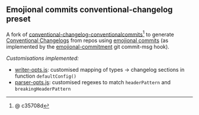 ## Emojional commits conventional-changelog preset

A fork of [conventional-changelog-conventionalcommits](https://github.com/conventional-changelog/conventional-changelog/tree/master/packages/conventional-changelog-conventionalcommits)[^1] to generate [Conventional Changelogs](https://github.com/conventional-changelog/conventional-changelog) from repos using [emojional commits](https://www.npmjs.com/package/emojional-commitment) (as implemented by the [emojional-commitment](https://www.npmjs.com/package/emojional-commitment) git commit-msg hook).

_Customisations implemented:_

- [writer-opts.js](writer-opts.js): customised mapping of types -> changelog sections in function `defaultConfig()`
- [parser-opts.js](parser-opts.js): customised regexes to match `headerPattern` and `breakingHeaderPattern`

[^1]: @ c35708d
